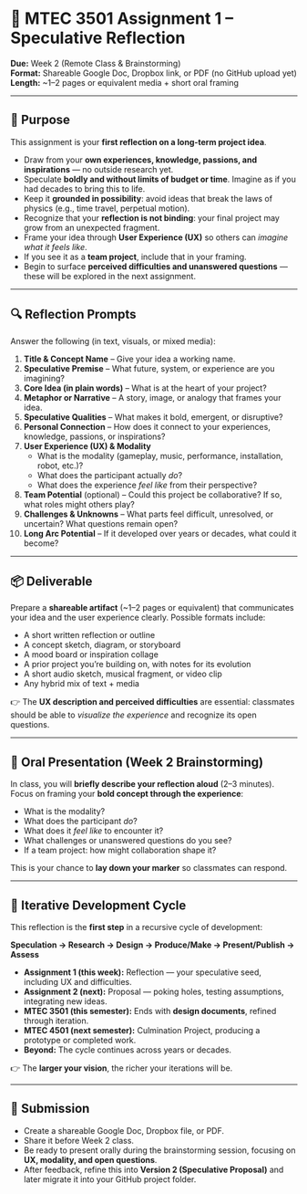 # 🌱 MTEC 3501 Assignment 1 – Speculative Reflection

**Due:** Week 2 (Remote Class & Brainstorming)  
**Format:** Shareable Google Doc, Dropbox link, or PDF (no GitHub upload yet)  
**Length:** ~1–2 pages or equivalent media + short oral framing  

---

## 🎯 Purpose
This assignment is your **first reflection on a long-term project idea**.  

- Draw from your **own experiences, knowledge, passions, and inspirations** — no outside research yet.  
- Speculate **boldly and without limits of budget or time**. Imagine as if you had decades to bring this to life.  
- Keep it **grounded in possibility**: avoid ideas that break the laws of physics (e.g., time travel, perpetual motion).  
- Recognize that your **reflection is not binding**: your final project may grow from an unexpected fragment.  
- Frame your idea through **User Experience (UX)** so others can *imagine what it feels like*.  
- If you see it as a **team project**, include that in your framing.  
- Begin to surface **perceived difficulties and unanswered questions** — these will be explored in the next assignment.  

---

## 🔍 Reflection Prompts
Answer the following (in text, visuals, or mixed media):

1. **Title & Concept Name** – Give your idea a working name.  
2. **Speculative Premise** – What future, system, or experience are you imagining?  
3. **Core Idea (in plain words)** – What is at the heart of your project?  
4. **Metaphor or Narrative** – A story, image, or analogy that frames your idea.  
5. **Speculative Qualities** – What makes it bold, emergent, or disruptive?  
6. **Personal Connection** – How does it connect to your experiences, knowledge, passions, or inspirations?  
7. **User Experience (UX) & Modality**  
   - What is the modality (gameplay, music, performance, installation, robot, etc.)?  
   - What does the participant actually *do*?  
   - What does the experience *feel like* from their perspective?  
8. **Team Potential** (optional) – Could this project be collaborative? If so, what roles might others play?  
9. **Challenges & Unknowns** – What parts feel difficult, unresolved, or uncertain? What questions remain open?  
10. **Long Arc Potential** – If it developed over years or decades, what could it become?  

---

## 📦 Deliverable
Prepare a **shareable artifact** (~1–2 pages or equivalent) that communicates your idea and the user experience clearly. Possible formats include:  

- A short written reflection or outline  
- A concept sketch, diagram, or storyboard  
- A mood board or inspiration collage  
- A prior project you’re building on, with notes for its evolution  
- A short audio sketch, musical fragment, or video clip  
- Any hybrid mix of text + media  

👉 The **UX description and perceived difficulties** are essential: classmates should be able to *visualize the experience* and recognize its open questions.  

---

## 🎤 Oral Presentation (Week 2 Brainstorming)
In class, you will **briefly describe your reflection aloud** (2–3 minutes).  
Focus on framing your **bold concept through the experience**:  

- What is the modality?  
- What does the participant *do*?  
- What does it *feel like* to encounter it?  
- What challenges or unanswered questions do you see?  
- If a team project: how might collaboration shape it?  

This is your chance to **lay down your marker** so classmates can respond.  

---

## 🔄 Iterative Development Cycle
This reflection is the **first step** in a recursive cycle of development:  

**Speculation → Research → Design → Produce/Make → Present/Publish → Assess**  

- **Assignment 1 (this week):** Reflection — your speculative seed, including UX and difficulties.  
- **Assignment 2 (next):** Proposal — poking holes, testing assumptions, integrating new ideas.  
- **MTEC 3501 (this semester):** Ends with **design documents**, refined through iteration.  
- **MTEC 4501 (next semester):** Culmination Project, producing a prototype or completed work.  
- **Beyond:** The cycle continues across years or decades.  

👉 The **larger your vision**, the richer your iterations will be.  

---

## 📌 Submission
- Create a shareable Google Doc, Dropbox file, or PDF.  
- Share it before Week 2 class.  
- Be ready to present orally during the brainstorming session, focusing on **UX, modality, and open questions**.  
- After feedback, refine this into **Version 2 (Speculative Proposal)** and later migrate it into your GitHub project folder.  
